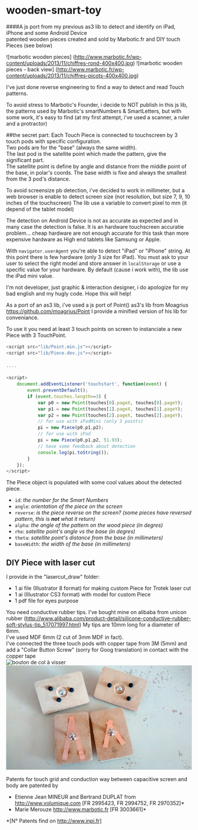 # wooden-smart-toy
####A js port from my previous as3 lib to detect and identify on iPad, iPhone and some Android Device<br />patented wooden pieces created and sold by Marbotic.fr and DIY touch Pieces (see below)

![marbotic wooden pieces] (http://www.marbotic.fr/wp-content/uploads/2013/11/chiffres-rond-400x400.jpg) ![marbotic wooden pieces - back view] (http://www.marbotic.fr/wp-content/uploads/2013/11/chiffres-picots-400x400.jpg)

I've just done reverse engineering to find a way to detect and read Touch patterns.

To avoid stress to Marbotic's Founder, i decide to NOT publish in this js lib, the patterns used by Marbotic's smartNumbers & SmartLetters, but with some work, it's easy to find (at my first attempt, i've used a scanner, a ruler and a protractor)

##the secret part:
Each Touch Piece is connected to touchscreen by 3 touch pods with specific configuration.<br />
Two pods are for the "base" (always the same width).<br/>
The last pod is the satellite point which made the pattern, give the significant part.<br/>
The satellite point is define by angle and distance from the middle point of the base, in polar's coords.
The base width is fixe and always the smallest from the 3 pod's distance.

To avoid screensize pb detection, i've decided to work in millimeter, but a web browser is enable to detect screen size (not resolution, but size 7, 9, 10 inches of the touchscreen)
The lib use a variable to convert pixel to mm (it depend of the tablet model)

The detection on Android Device is not as accurate as expected and in many case the detection is false. 
It is an hardware touchscreen accuratie problem... cheap hardware are not enough accurate for this task than more expensive hardware as High end tablets like Samsung or Apple.

With <code>navigator.userAgent</code> you're able to detect "iPad" or "iPhone" string.
At this point there is few hardware (only 3 size for iPad). You must ask to your user to select the right model and store answer in <code>localStorage</code> or use a specific value for your hardware.
By default (cause i work with), the lib use the iPad mini value.

I'm not developer, just graphic & interaction designer, i do apologize for my bad english and my hugly code.
Hope this will help!

As a port of an as3 lib, i've used a js port of Point() as3's lib from Moagrius
https://github.com/moagrius/Point
I provide a minified version of his lib for conveniance.

To use it you need at least 3 touch points on screen to instanciate a new Piece with 3 TouchPoint.
```js
<script src="lib/Point.min.js"></script>
<script src="lib/Piece.dev.js"></script>

....

<script>
	document.addEventListener('touchstart', function(event) {
		event.preventDefault();
		if (event.touches.length>=3) {
			var p0 = new Point(touches[0].pageX, touches[0].pageY);
			var p1 = new Point(touches[1].pageX, touches[1].pageY);
			var p2 = new Point(touches[2].pageX, touches[2].pageY);
			// for use with iPadMini (only 3 points)
			pi = new Piece(p0,p1,p2);
			// for use with iPad
			pi = new Piece(p0,p1,p2, 51.93);
			// have some feedback about detection
			console.log(pi.toString());
		}
	});
</script>
```

The Piece object is populated with some cool values about the detected piece.
- <code>id</code>: *the number for the Smart Numbers*
- <code>angle</code>: *orientation of the piece on the screen*
- <code>reverse</code>: *is the piece reverse on the screen? (some pieces have reversed pattern, this is __not__ what it return)*
- <code>alpha</code>: *the angle of the pattern on the wood piece (in degres)*
- <code>rho</code>: *satellite point's angle vs the base (in degres)*
- <code>theta</code>: *satellite point's distance from the base (in millimeters)*
- <code>baseWidth</code>: *the width of the base (in millimeters)*

## DIY Piece with laser cut

I provide in the "lasercut_draw" folder:
- 1 ai file (Illustrator 8 format) for making custom Piece for Trotek laser cut
- 1 ai (Illustrator CS3 format) with model for custom Piece
- 1 pdf file for eyes purpose

You need conductive rubber tips. I've bought mine on alibaba from unicon rubber (http://www.alibaba.com/product-detail/silicone-conductive-rubber-soft-stylus-tip_517071997.html)
My tips are 10mm long for a diameter of 6mm.<br>
I've used MDF 6mm (2 cut of 3mm MDF in fact).<br>
I've connected the three touch pods with copper tape from 3M (5mm) and add a "Collar Button Screw" (sorry for Goog translation) in contact with the copper tape<br>
![bouton de col à visser](http://alysse-creations.info/media/catalog/product/cache/1/image/9df78eab33525d08d6e5fb8d27136e95/b/o/bouton-col.jpg)<br>
![custom lasercut Piece](lasercut_draw/reference_Design_web.jpg)<br>

Patents for touch grid and conduction way between capacitive screen and body are patented by
- Etienne Jean MINEUR and Bertrand DUPLAT from http://www.volumique.com [FR 2995423, FR 2994752, FR 2970352]*
- Marie Merouze http://www.marbotic.fr [FR 3003661]*

*[N° Patents find on http://www.inpi.fr]
